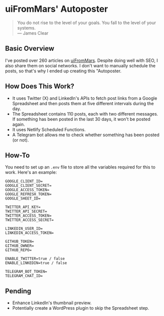# uiFromMars' Autoposter

> You do not rise to the level of your goals. You fall to the level of your systems.  
> — James Clear

## Basic Overview

I've posted over 260 articles on [uiFromMars](https://www.uifrommars.com/). Despite doing well with SEO, I also share them on social networks. I don't want to manually schedule the posts, so that's why I ended up creating this "Autoposter.

## How Does This Work?

- It uses Twitter (X) and LinkedIn's APIs to fetch post links from a Google Spreadsheet and then posts them at five different intervals during the day.
- The Spreadsheet contains 110 posts, each with two different messages. If something has been posted in the last 30 days, it won't be posted again.
- It uses Netlify Scheduled Functions.
- A Telegram bot allows me to check whether something has been posted (or not).

## How-To

You need to set up an `.env` file to store all the variables required for this to work. Here's an example:

```
GOOGLE_CLIENT_ID=
GOOGLE_CLIENT_SECRET=
GOOGLE_ACCESS_TOKEN=
GOOGLE_REFRESH_TOKEN=
GOOGLE_SHEET_ID=

TWITTER_API_KEY=
TWITTER_API_SECRET=
TWITTER_ACCESS_TOKEN=
TWITTER_ACCESS_SECRET=

LINKEDIN_USER_ID=
LINKEDIN_ACCESS_TOKEN=

GITHUB_TOKEN=
GITHUB_OWNER=
GITHUB_REPO=

ENABLE_TWITTER=true / false
ENABLE_LINKEDIN=true / false

TELEGRAM_BOT_TOKEN=
TELEGRAM_CHAT_ID=
```

## Pending

- Enhance LinkedIn's thumbnail preview.
- Potentially create a WordPress plugin to skip the Spreadsheet step.
